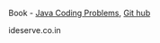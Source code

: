 
Book - [Java Coding Problems](https://www.packtpub.com/programming/java-coding-problems), [Git hub](https://github.com/PacktPublishing/Java-Coding-Problems)

ideserve.co.in